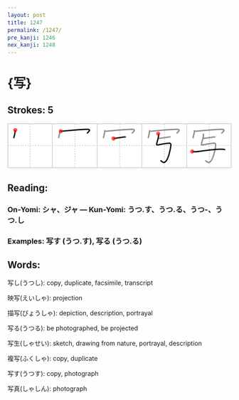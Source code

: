 ```yaml
---
layout: post
title: 1247
permalink: /1247/
pre_kanji: 1246
nex_kanji: 1248
---
```


# {写}

## Strokes: 5

<div class="stroke"><img src="../images/E58699.png" /></div>

## Reading:

### On-Yomi: シャ、ジャ &mdash; Kun-Yomi: うつ.す、うつ.る、うつ-、うつ.し

### Examples: 写す (うつ.す), 写る (うつ.る)

## Words:

写し(うつし): copy, duplicate, facsimile, transcript

映写(えいしゃ): projection

描写(びょうしゃ): depiction, description, portrayal

写る(うつる): be photographed, be projected

写生(しゃせい): sketch, drawing from nature, portrayal, description

複写(ふくしゃ): copy, duplicate

写す(うつす): copy, photograph

写真(しゃしん): photograph
